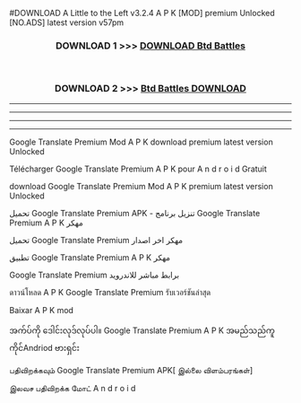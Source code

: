 #DOWNLOAD A Little to the Left v3.2.4 A P K [MOD] premium Unlocked [NO.ADS] latest version v57pm 



<div align="center">

<h3>DOWNLOAD 1 >>> <a href="https://getmod1.web.app/?judule=Btd Battles">DOWNLOAD Btd Battles</a></h3><br>

<h3>DOWNLOAD 2 >>> <a href="https://getmod1.web.app/?judule=Btd Battles">Btd Battles DOWNLOAD </a></h3>

</div>


----------------------------------------------------------

----------------------------------------------------------

----------------------------------------------------------

----------------------------------------------------------


Google Translate Premium  Mod A P K download premium latest version Unlocked

Télécharger  Google Translate Premium  A P K pour A n d r o i d Gratuit

download Google Translate Premium  Mod A P K premium latest version Unlocked

تحميل Google Translate Premium  APK - تنزيل برنامج Google Translate Premium  A P K مهكر

تحميل Google Translate Premium  مهكر اخر اصدار

تطبيق Google Translate Premium  A P K مهكر

Google Translate Premium  برابط مباشر للاندرويد

ดาวน์โหลด A P K Google Translate Premium  รับเวอร์ชันล่าสุด

Baixar A P K mod

အက်ပ်ကို ဒေါင်းလုဒ်လုပ်ပါ။ Google Translate Premium  A P K အမည်သည်ကူကိုင်Andriod ဗားရှင်း

பதிவிறக்கவும் Google Translate Premium  APK[ இல்லை விளம்பரங்கள்] 
 
இலவச பதிவிறக்க மோட் A n d r o i d



